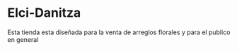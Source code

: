 # Elci-Danitza
Esta tienda esta diseñada para la venta de arreglos florales y para el publico en  general
